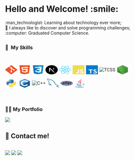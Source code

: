 <h1>Hello and Welcome! :smile:</h1>
<!-- <img src="https://raw.githubusercontent.com/kaueMarques/kaueMarques/master/hi.gif" width="40px">:smile: (after "...Welcome!") -->

<p>:man_technologist: Learning about technology ever more; <br/>🎯 I always like to discover and solve programming challenges; <br/>:computer: Graduated Computer Science. </p> 

<!-- ## <h2> :man_technologist: &nbsp;IDE's: </h2>

<p align="left">
	<img alt="VsCode" src="https://img.shields.io/badge/VSCode%20-%23F05556.svg?style=for-the-badge&logo=visualstudiocode&color=blue&logoColor=white"/>
	<img alt="DevCpp" src="https://img.shields.io/badge/Dev--C++%20-%23F05556.svg?style=for-the-badge&logo=c&color=darkblue&logoColor=white"/>
	<img alt="Eclipse" src="https://img.shields.io/badge/Eclipse%20-%23F05556.svg?style=for-the-badge&logo=eclipseide&color=orange&logoColor=white"/>
	<img alt="SublimeText" src="https://img.shields.io/badge/Sublime-Text%20-%23F05556.svg?style=for-the-badge&logo=sublimetext&color=darkorange&logoColor=white"/>
</p> -->

## <h3> :rocket: &nbsp;My Skills </h3>
<br>
<p align="left">
	<img align="center" alt="GIT" height="30" width="40" src="https://raw.githubusercontent.com/devicons/devicon/master/icons/git/git-original.svg">
	<img align="center" alt="HTML" height="30" width="40" src="https://raw.githubusercontent.com/devicons/devicon/master/icons/html5/html5-original.svg">
	<img align="center" alt="CSS" height="30" width="40" src="https://raw.githubusercontent.com/devicons/devicon/master/icons/css3/css3-original.svg">  
	<img align="center" alt="NEXT" height="30" width="40" src="https://raw.githubusercontent.com/devicons/devicon/master/icons/nextjs/nextjs-original.svg">
	<img align="center" alt="REACT" height="30" width="40" src="https://raw.githubusercontent.com/devicons/devicon/master/icons/react/react-original.svg">
	<img align="center" alt="JS" height="30" width="40" src="https://raw.githubusercontent.com/devicons/devicon/master/icons/javascript/javascript-plain.svg"> 
	<img align="center" alt="TS" height="30" width="40" src="https://raw.githubusercontent.com/devicons/devicon/master/icons/typescript/typescript-original.svg">
	<img align="center" alt="TCSS" height="30" width="30" src="https://upload.wikimedia.org/wikipedia/commons/d/d5/Tailwind_CSS_Logo.svg">
	<img align="center" alt="NODE" height="30" width="40" src="https://raw.githubusercontent.com/devicons/devicon/master/icons/nodejs/nodejs-original.svg">
  <br>
</p>
<p align="left">
	<img align="center" alt="PYTHON" height="30" width="40" src="https://raw.githubusercontent.com/devicons/devicon/master/icons/python/python-original.svg">
	<img align="center" alt="C" height="30" width="40" src="https://raw.githubusercontent.com/devicons/devicon/master/icons/c/c-original.svg"> 
	<img align="center" alt="C++" height="30" width="40" src="https://icongr.am/devicon/cplusplus-original.svg"> 
	<img align="center" alt="MYSQL" height="30" width="40" src="https://raw.githubusercontent.com/devicons/devicon/master/icons/mysql/mysql-original.svg"> 
	<img align="center" alt="PHP" height="30" width="40" src="https://raw.githubusercontent.com/devicons/devicon/master/icons/php/php-original.svg">
	<img align="center" alt="JAVA" height="30" width="40" src="https://raw.githubusercontent.com/devicons/devicon/master/icons/java/java-original.svg">
</p>

<br/>

<!-- 
<p align="center">
<br>
   <hr/>	
<div align='left'>
	<img height="250em" src="https://github-readme-stats.vercel.app/api/top-langs/?username=ViniciusRCSilva&layout=compact&langs_count=16&theme=dark"/>
</div>
  <hr/>	   
  <br>
</p>
-->

## <h3>👨‍💻 My Portfolio</h3>
<a href = "https://vini-portfolio.vercel.app/" target="_blank">
	<img src="https://img.shields.io/badge/website-000000?style=for-the-badge&logo=About.me&logoColor=white">
</a>

## 💬 Contact me!
  <br>
  <div>
  <a href = "mailto: viniciusflexa@gmail.com"><img src="https://img.shields.io/badge/-Gmail-%23EA4335?style=for-the-badge&logo=gmail&logoColor=white" target="_blank"></a>
  <a href="https://www.linkedin.com/in/vinicius-rc-silva/" target="_blank">
  <img src="https://img.shields.io/badge/-LinkedIn-%230077B5?style=for-the-badge&logo=linkedin&logoColor=white" target="_blank"></a>
  <a href="https://www.instagram.com/_vini.rcs_/" target="_blank">
  <img src="https://img.shields.io/badge/-Instagram-E4405F?style=for-the-badge&logo=instagram&logoColor=white" target="_blank"></a>
 </div>
